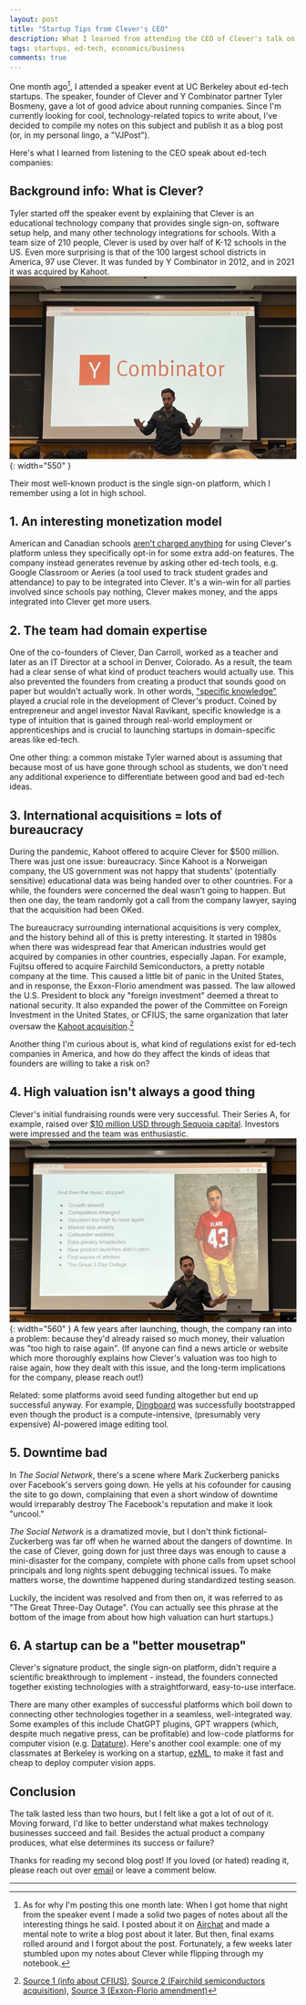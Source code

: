 ```yaml
---
layout: post
title: "Startup Tips from Clever's CEO"
description: What I learned from attending the CEO of Clever's talk on startups last month at UC Berkeley.
tags: startups, ed-tech, economics/business
comments: true
---
```


One month ago[^fn-1], I attended a speaker event at UC Berkeley about ed-tech startups. 
The speaker, founder of Clever and Y Combinator partner Tyler Bosmeny, gave a lot of good advice about running companies.
Since I'm currently looking for cool, technology-related topics to write about, I've decided to compile my notes on this subject and publish it as a blog post (or, in my personal lingo, a "VJPost").

Here's what I learned from listening to the CEO speak about ed-tech companies:

## Background info: What is Clever?
Tyler started off the speaker event by explaining that Clever is an educational technology company that provides single sign-on, software setup help, and many other technology integrations for schools. 
With a team size of 210 people, Clever is used by over half of K-12 schools in the US. Even more surprising is that of the 100 largest school districts in America, 97 use Clever.
It was funded by Y Combinator in 2012, and in 2021 it was acquired by Kahoot.
![Tyler Bosmeny standing behind a large Y Combinator logo in a college lecture hall](/assets/images/startup1.jpg){: width="550" }

Their most well-known product is the single sign-on platform, which I remember using a lot in high school.


## 1. An interesting monetization model
American and Canadian schools [aren't charged anything](https://support.clever.com/hc/s/articles/202393278?language=en_US) for using Clever's platform unless they specifically opt-in for some extra add-on features. 
 The company instead generates revenue by asking other ed-tech tools, e.g. Google Classroom or Aeries (a tool used to track student grades and attendance) to pay to be integrated into Clever. It's a win-win for all parties involved since schools pay nothing, Clever makes money, and the apps integrated into Clever get more users.
## 2. The team had domain expertise
One of the co-founders of Clever, Dan Carroll, worked as a teacher and later as an IT Director at a school in Denver, Colorado.
As a result, the team had a clear sense of what kind of product teachers would actually use. 
This also prevented the founders from creating a product that sounds good on paper but wouldn't actually work.
In other words, ["specific knowledge"](https://nav.al/specific-knowledge) played a crucial role in the development of Clever's product. 
Coined by entrepreneur and angel investor Naval Ravikant, specific knowledge is a type of intuition that is gained through real-world employment or apprenticeships and is crucial to launching startups in domain-specific areas like ed-tech.

One other thing: a common mistake Tyler warned about is assuming that because most of us have gone through school as students, we don't need any additional experience to differentiate between good and bad ed-tech ideas.

## 3. International acquisitions = lots of bureaucracy
During the pandemic, Kahoot offered to acquire Clever for $500 million. 
There was just one issue: bureaucracy.
Since Kahoot is a Norweigan company, the US government was not happy that students' (potentially sensitive) educational data was being handed over to other countries.
For a while, the founders were concerned the deal wasn't going to happen. But then one day, the team randomly got a call from the company lawyer, saying that the acquisition had been OKed.

The bureaucracy surrounding international acquisitions is very complex, and the history behind all of this is pretty interesting. 
It started in 1980s when there was widespread fear that American industries would get acquired by companies in other countries, especially Japan.
For example, Fujitsu offered to acquire Fairchild Semiconductors, a pretty notable company at the time.
This caused a little bit of panic in the United States, and in response, the Exxon-Florio amendment was passed. The law allowed the U.S. President to block any "foreign investment" deemed a threat to national security. It also expanded the power of the Committee on Foreign Investment in the United States, or CFIUS, the same organization that later oversaw the [Kahoot acquisition](https://kahoot.com/investor/announcements/kahoots-acquisition-of-clever-update-regarding-expected-time-of-completion/).[^fn-2]

Another thing I'm curious about is, what kind of regulations exist for ed-tech companies in America, and how do they affect the kinds of ideas that founders are willing to take a risk on? 

## 4. High valuation isn't always a good thing
Clever's initial fundraising rounds were very successful. 
Their Series A, for example, raised over [$10 million USD through Sequoia capital](https://finance.yahoo.com/news/clever-raises-10-3-million-113000627.html).
Investors were impressed and the team was enthusiastic.
	![List of reasons why Clever started to hit a rough spot](/assets/images/startup2.jpg){: width="560" }
A few years after launching, though, the company ran into a problem: 
because they'd already raised so much money, their valuation was "too high to raise again". 
(If anyone can find a news article or website which more thoroughly explains how Clever's valuation was too high to raise again, how they dealt with this issue, and the long-term implications for the company, please reach out!)

Related: some platforms avoid seed funding altogether but end up successful anyway. For example, [Dingboard](https://dingboard.com/) was successfully bootstrapped even though the product is a compute-intensive, (presumably very expensive) AI-powered image editing tool.

## 5. Downtime bad
In *The Social Network*, there's a scene where Mark Zuckerberg panicks over Facebook's servers going down.
He yells at his cofounder for causing the site to go down, complaining that even a short window of downtime would irreparably destroy The Facebook's reputation and make it look "uncool."

*The Social Network* is a dramatized movie, but I don't think fictional-Zuckerberg was far off when he warned about the dangers of downtime. 
In the case of Clever, going down for just three days was enough to cause a mini-disaster for the company, complete with phone calls from upset school principals and long nights spent debugging technical issues. 
To make matters worse, the downtime happened during standardized testing season.

Luckily, the incident was resolved and from then on, it was referred to as "The Great Three-Day Outage". 
(You can actually see this phrase at the bottom of the image from about how high valuation can hurt startups.)

## 6. A startup can be a "better mousetrap"
Clever's signature product, the single sign-on platform, didn't require a scientific breakthrough to implement - instead, the founders connected together existing technologies with a straightforward, easy-to-use interface.

There are many other examples of successful platforms which boil down to connecting other technologies together in a seamless, well-integrated way. 
Some examples of this include ChatGPT plugins, GPT wrappers (which, despite much negative press, can be profitable) and low-code platforms for computer vision (e.g. [Datature](https://www.datature.io/)).
Here's another cool example: one of my classmates at Berkeley is working on a startup, [ezML](https://ezml.io), to make it fast and cheap to deploy computer vision apps.

## Conclusion
The talk lasted less than two hours, but I felt like a got a lot of out of it. 
Moving forward, I'd like to better understand what makes technology businesses succeed and fail. 
Besides the actual product a company produces, what else determines its success or failure?

Thanks for reading my second blog post! 
If you loved (or hated) reading it, please reach out over <a href="mailto:vijaykethanaboyina@gmail.com">email</a> or leave a comment below.

----- 
[^fn-1]: As for why I'm posting this one month late: When I got home that night from the speaker event I made a solid two pages of notes about all the interesting things he said. I posted about it on [Airchat](https://www.air.chat/) and made a mental note to write a blog post about it later. But then, final exams rolled around and I forgot about the post. Fortunately, a few weeks later stumbled upon my notes about Clever while flipping through my notebook.
[^fn-2]: [Source 1 (info about CFIUS)](https://en.wikipedia.org/wiki/Committee_on_Foreign_Investment_in_the_United_States), [Source 2 (Fairchild semiconductors acquisition)](https://www.nytimes.com/2018/03/05/business/what-is-cfius.html), [Source 3 (Exxon-Florio amendment)](https://en.wikipedia.org/wiki/Exon%E2%80%93Florio_Amendment)

